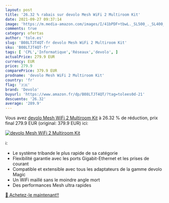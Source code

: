 ```yaml
---
layout: post
title: '26.32 % rabais sur devolo Mesh WiFi 2 Multiroom Kit'
date: 2021-09-27 09:37:14
image: 'https://m.media-amazon.com/images/I/41bPDF+tbwL._SL500_._SL400_.jpg'
comments: true
category: ofertas
author: 'tole.es'
slug: 'B08LTJT4QT-fr devolo Mesh WiFi 2 Multiroom Kit'
sku: 'B08LTJT4QT-fr'
tags: [ 'CPL','Informatique','Réseaux','devolo', ]
actualPrice: 279.9 EUR
currency: EUR
price: 279.9
comparePrice: 379.9 EUR
prodname: 'devolo Mesh WiFi 2 Multiroom Kit'
country: 'fr'
flag: '🇫🇷'
brand: 'Devolo'
buyurl: 'https://www.amazon.fr/dp/B08LTJT4QT/?tag=tolees0d-21'
descuento: '26.32'
average: '289.9'
---
```


Vous avez [devolo Mesh WiFi 2 Multiroom Kit](https://www.amazon.fr/dp/B08LTJT4QT/?tag=tolees0d-21)  à  26.32 % de réduction, prix final  279.9 EUR (original: 379.9 EUR) ici:

[![devolo Mesh WiFi 2 Multiroom Kit](https://m.media-amazon.com/images/I/41bPDF+tbwL._SL500_._SL400_.jpg)](https://www.amazon.fr/dp/B08LTJT4QT/?tag=tolees0d-21)

ℹ️:

- Le système tribande le plus rapide de sa catégorie
- Flexibilité garantie avec les ports Gigabit-Ethernet et les prises de courant
- Compatible et extensible avec tous les adaptateurs de la gamme devolo Magic
- Un WiFi maillé sans le moindre angle mort
- Des performances Mesh ultra rapides

[🛒 Achetez-le maintenant!!](https://www.amazon.fr/dp/B08LTJT4QT/?tag=tolees0d-21)
